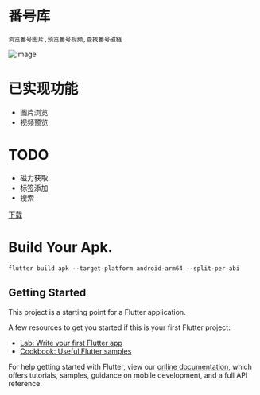 # 番号库

`浏览番号图片,预览番号视频,查找番号磁链`

![image](https://github.com/10bits/flutter_fanhaoku/blob/master/screen/screen.gif)

# 已实现功能

-   图片浏览
-   视频预览

# TODO

- 磁力获取
- 标签添加
- 搜索
  
[下载]()

# Build Your Apk.

`flutter build apk --target-platform android-arm64 --split-per-abi`

## Getting Started

This project is a starting point for a Flutter application.

A few resources to get you started if this is your first Flutter project:

- [Lab: Write your first Flutter app](https://flutter.dev/docs/get-started/codelab)
- [Cookbook: Useful Flutter samples](https://flutter.dev/docs/cookbook)

For help getting started with Flutter, view our
[online documentation](https://flutter.dev/docs), which offers tutorials,
samples, guidance on mobile development, and a full API reference.
